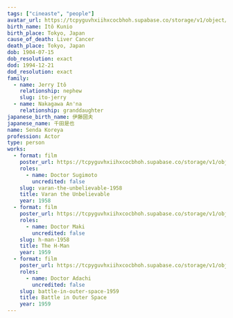 ```yaml
---
tags: ["cineaste", "people"]
avatar_url: https://tcpyguvhxiihxcocbhoh.supabase.co/storage/v1/object/public/godzilla-cineaste-public/content/people/senda-koreya/senda-koreya.jpg?t=2024-04-02T00%3A09%3A08.222Z
birth_name: Itô Kunio
birth_place: Tokyo, Japan
cause_of_death: Liver Cancer
death_place: Tokyo, Japan
dob: 1904-07-15
dob_resolution: exact
dod: 1994-12-21
dod_resolution: exact
family:
  - name: Jerry Itô
    relationship: nephew
    slug: ito-jerry
  - name: Nakagawa An'na
    relationship: granddaughter
japanese_birth_name: 伊藤圀夫
japanese_name: 千田是也
name: Senda Koreya
profession: Actor
type: person
works:
  - format: film
    poster_url: https://tcpyguvhxiihxcocbhoh.supabase.co/storage/v1/object/public/godzilla-cineaste-public/content/films/varan-the-unbelievable-1958/posters/varan-the-unbelievable-1958.jpg
    roles:
      - name: Doctor Sugimoto
        uncredited: false
    slug: varan-the-unbelievable-1958
    title: Varan the Unbelievable
    year: 1958
  - format: film
    poster_url: https://tcpyguvhxiihxcocbhoh.supabase.co/storage/v1/object/public/godzilla-cineaste-public/content/films/h-man-1958/posters/h-man-1958.jpg
    roles:
      - name: Doctor Maki
        uncredited: false
    slug: h-man-1958
    title: The H-Man
    year: 1959
  - format: film
    poster_url: https://tcpyguvhxiihxcocbhoh.supabase.co/storage/v1/object/public/godzilla-cineaste-public/content/films/battle-in-outer-space-1959/posters/battle-in-outer-space-1959.jpg
    roles:
      - name: Doctor Adachi
        uncredited: false
    slug: battle-in-outer-space-1959
    title: Battle in Outer Space
    year: 1959
---
```

